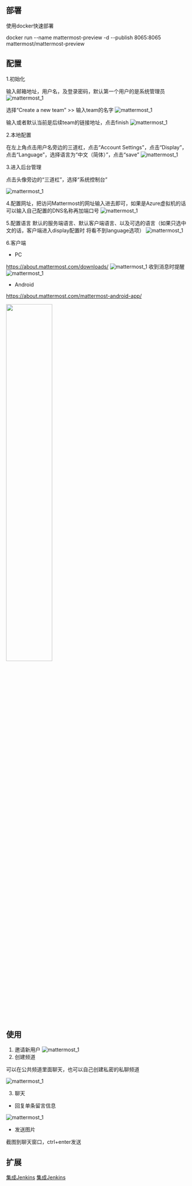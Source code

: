 ## 部署

使用docker快速部署

docker run --name mattermost-preview -d --publish 8065:8065 mattermost/mattermost-preview


## 配置
1.初始化 

输入邮箱地址，用户名，及登录密码，默认第一个用户的是系统管理员
![mattermost_1](../images/mattermost_base_1.png)

选择“Create a new team” >> 输入team的名字
![mattermost_1](../images/mattermost_base_2.png)

输入或者默认当前是后续team的链接地址，点击finish
![mattermost_1](../images/mattermost_base_3.png)

2.本地配置

在左上角点击用户名旁边的三道杠，点击“Account Settings”，点击“Display”，点击“Language”，选择语言为“中文（简体）”，点击“save”
![mattermost_1](../images/mattermost_base_4.png)

3.进入后台管理

点击头像旁边的“三道杠”，选择“系统控制台”

![mattermost_1](../images/mattermost_base_5.png)

4.配置网址，把访问Mattermost的网址输入进去即可，如果是Azure虚拟机的话可以输入自己配置的DNS名称再加端口号
![mattermost_1](../images/mattermost_base_6.png)

5.配置语言
默认的服务端语言、默认客户端语言、以及可选的语言（如果只选中文的话，客户端进入display配置时 将看不到language选项）
![mattermost_1](../images/mattermost_base_7.png)

6.客户端

* PC

https://about.mattermost.com/downloads/
![mattermost_1](../images/mattermost_base_8.png)
收到消息时提醒
![mattermost_1](../images/mattermost_base_9.png)

* Android

https://about.mattermost.com/mattermost-android-app/

<img src="../images/mattermost_base_10.jpg" width="50%">


## 使用
1. 邀请新用户
![mattermost_1](../images/mattermost_base_13.png)
2. 创建频道

可以在公共频道里面聊天，也可以自己创建私密的私聊频道

![mattermost_1](../images/mattermost_base_14.png)

3. 聊天

* 回复单条留言信息

![mattermost_1](../images/mattermost_base_15.png)
* 发送图片

截图到聊天窗口，ctrl+enter发送


## 扩展

[集成Jenkins](jenkins.md)
[集成Jenkins](github.md)